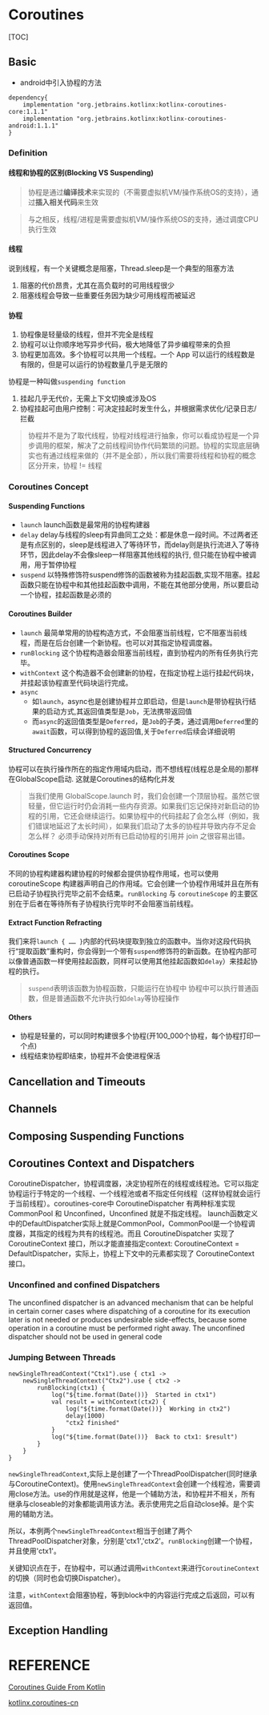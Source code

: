 # Coroutines
[TOC]

## Basic
- android中引入协程的方法
```
dependency{
    implementation "org.jetbrains.kotlinx:kotlinx-coroutines-core:1.1.1"
    implementation "org.jetbrains.kotlinx:kotlinx-coroutines-android:1.1.1"
}
```
### Definition
#### 线程和协程的区别(Blocking VS Suspending)
> 协程是通过**编译技术**来实现的（不需要虚拟机VM/操作系统OS的支持），通过**插入相关代码**来生效

> 与之相反，线程/进程是需要虚拟机VM/操作系统OS的支持，通过调度CPU执行生效

#### 线程
说到线程，有一个关键概念是阻塞，Thread.sleep是一个典型的阻塞方法
1. 阻塞的代价昂贵，尤其在高负载时的可用线程很少
2. 阻塞线程会导致一些重要任务因为缺少可用线程而被延迟

#### 协程
1. 协程像是轻量级的线程，但并不完全是线程
2. 协程可以让你顺序地写异步代码，极大地降低了异步编程带来的负担
3. 协程更加高效。多个协程可以共用一个线程。一个 App 可以运行的线程数是有限的，但是可以运行的协程数量几乎是无限的

协程是一种叫做`suspending function`
1. 挂起几乎无代价，无需上下文切换或涉及OS
2. 协程挂起可由用户控制：可决定挂起时发生什么，并根据需求优化/记录日志/拦截

> 协程并不是为了取代线程，协程对线程进行抽象，你可以看成协程是一个异步调用的框架，解决了之前线程间协作代码繁琐的问题。协程的实现底层确实也有通过线程来做的（并不是全部），所以我们需要将线程和协程的概念区分开来，协程 != 线程

### Coroutines Concept

#### Suspending Functions
- `launch`
    launch函数是最常用的协程构建器
- `delay`
    delay与线程的sleep有异曲同工之处：都是休息一段时间。不过两者还是有点区别的，sleep是线程进入了等待环节，而delay则是执行流进入了等待环节，因此delay不会像sleep一样阻塞其他线程的执行, 但只能在协程中被调用，用于暂停协程
- `suspend`
    以特殊修饰符suspend修饰的函数被称为挂起函数,实现不阻塞。挂起函数只能在协程中和其他挂起函数中调用，不能在其他部分使用，所以要启动一个协程，挂起函数是必须的

#### Coroutines Builder
- `launch`
    最简单常用的协程构造方式，不会阻塞当前线程，它不阻塞当前线程，而是在后台创建一个新协程。也可以对其指定协程调度器。
- `runBlocking`
    这个协程构造器会阻塞当前线程，直到协程内的所有任务执行完毕。
- `withContext`
    这个构造器不会创建新的协程，在指定协程上运行挂起代码块，并挂起该协程直至代码块运行完成。
- `async` 
    - 如`launch`，async也是创建协程并立即启动，但是`launch`是带协程执行结果的启动方式,其返回值类型是`Job`，无法携带返回值
    - 而`async`的返回值类型是`Deferred`，是`Job`的子类，通过调用`Deferred`里的`await`函数，可以得到协程的返回值,关于`Deferred`后续会详细说明

#### Structured Concurrency
协程可以在执行操作所在的指定作用域内启动，而不想线程(线程总是全局的)那样在GlobalScope启动. 这就是Coroutines的结构化并发
> 当我们使用 GlobalScope.launch 时，我们会创建一个顶层协程。虽然它很轻量，但它运行时仍会消耗一些内存资源。如果我们忘记保持对新启动的协程的引用，它还会继续运行。如果协程中的代码挂起了会怎么样（例如，我们错误地延迟了太长时间），如果我们启动了太多的协程并导致内存不足会怎么样？ 必须手动保持对所有已启动协程的引用并 join 之很容易出错。

#### Coroutines Scope
不同的协程构建器构建协程的时候都会提供协程作用域，也可以使用 coroutineScope 构建器声明自己的作用域。它会创建一个协程作用域并且在所有已启动子协程执行完毕之前不会结束。`runBlocking` 与 `coroutineScope` 的主要区别在于后者在等待所有子协程执行完毕时不会阻塞当前线程。
#### Extract Function Refracting
我们来将`launch { …… }`内部的代码块提取到独立的函数中。当你对这段代码执行“提取函数”重构时，你会得到一个带有`suspend`修饰符的新函数。在协程内部可以像普通函数一样使用挂起函数，同样可以使用其他挂起函数如`delay`）来挂起协程的执行。
> `suspend`表明该函数为协程函数，只能运行在协程中
> 协程中可以执行普通函数，但是普通函数不允许执行如`delay`等协程操作

#### Others
- 协程是轻量的，可以同时构建很多个协程(开100_000个协程，每个协程打印一个点)
- 线程结束协程即结束，协程并不会使进程保活

## Cancellation and Timeouts
## Channels
## Composing Suspending Functions
## Coroutines Context and Dispatchers
CoroutineDispatcher，协程调度器，决定协程所在的线程或线程池。它可以指定协程运行于特定的一个线程、一个线程池或者不指定任何线程（这样协程就会运行于当前线程）。coroutines-core中 CoroutineDispatcher 有两种标准实现 CommonPool 和 Unconfined，Unconfined 就是不指定线程。
launch函数定义中的DefaultDispatcher实际上就是CommonPool，CommonPool是一个协程调度器，其指定的线程为共有的线程池。而且 CoroutineDispatcher 实现了 CoroutineContext 接口，所以才能直接指定context: CoroutineContext = DefaultDispatcher，实际上，协程上下文中的元素都实现了 CoroutineContext 接口。
### Unconfined and confined Dispatchers
The unconfined dispatcher is an advanced mechanism that can be helpful in certain corner cases where dispatching of a coroutine for its execution later is not needed or produces undesirable side-effects, because some operation in a coroutine must be performed right away. The unconfined dispatcher should not be used in general code
### Jumping Between Threads
```
newSingleThreadContext("Ctx1").use { ctx1 ->
    newSingleThreadContext("Ctx2").use { ctx2 ->
        runBlocking(ctx1) {
            log("${time.format(Date())}  Started in ctx1")
            val result = withContext(ctx2) {
                log("${time.format(Date())}  Working in ctx2")
                delay(1000)
                "ctx2 finished"
            }
            log("${time.format(Date())}  Back to ctx1: $result")
        }
    }
}
```
`newSingleThreadContext`,实际上是创建了一个ThreadPoolDispatcher(同时继承与CoroutineContext)。使用`newSingleThreadContext`会创建一个线程池，需要调用close方法。use的作用就是这样，他是一个辅助方法，和协程并不相关，所有继承与closeable的对象都能调用该方法。表示使用完之后自动close掉。是个实用的辅助方法。

所以，本例两个`newSingleThreadContext`相当于创建了两个ThreadPoolDispatcher对象，分别是'ctx1','ctx2'。`runBlocking`创建一个协程，并且使用'ctx1'。

关键知识点在于，在协程中，可以通过调用`withContext`来进行`CoroutineContext`的切换（同时也会切换Dispatcher）。

注意，`withContext`会阻塞协程，等到block中的内容运行完成之后返回，可以有返回值。
## Exception Handling

# REFERENCE
[Coroutines Guide From Kotlin](https://kotlinlang.org/docs/reference/coroutines/coroutines-guide.html)

[kotlinx.coroutines-cn](https://github.com/hltj/kotlinx.coroutines-cn)
